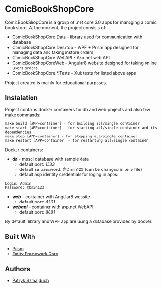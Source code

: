 # ComicBookShopCore

ComicBookShopCore is a group of .net core 3.0 apps for managing a comic book store. At the moment, the project consists of:
* ComicBookShopCore.Data - library used for communication with database
* ComicBookShopCore.Desktop - WPF + Prism app designed for managing data and taking instore orders
* ComicBookShopCore.WebAPI - Asp.net web API 
* ComicBookShopCoreWeb - Angular8 website designed for taking online users orders
* ComicBookShopCore.*.Tests - Xuit tests for listed above apps

Project created is mainly for educational purposes.

## Instalation

Project contains docker containers for db and web projects and also few make commands:
```
make build [APP=container] - for building all/single container
make start [APP=container] - for starting all/single container and its dependencies
make stop [APP=container] - for stopping all/single container
make restart [APP=container] - for restarting all/single container
```

Docker containers:
* ***db*** - mssql database with sample data
  - default port: _1533_
  - default sa password: @Dmin123 (can be changed in .env file)
  - default asp identity credentials for loging in apps:
```
Login: Admin
Password: @Dmin123
```
* ***web*** - container with Angular8 website
  - default port: _4201_
* ***webapi*** - container with asp.net WebAPI
  - default port: _8081_
  
By default, library and WPF app are using a database provided by docker.

## Built With

* [Prism](https://github.com/PrismLibrary/Prism)
* [Entity Framework Core](https://github.com/aspnet/EntityFrameworkCore)

## Authors

* [Patryk Szmajduch](https://github.com/SRewo)
